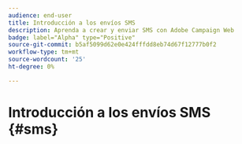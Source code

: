 ```yaml
---
audience: end-user
title: Introducción a los envíos SMS
description: Aprenda a crear y enviar SMS con Adobe Campaign Web
badge: label="Alpha" type="Positive"
source-git-commit: b5af5099d62e0e424fffdd8eb74d67f12777b0f2
workflow-type: tm+mt
source-wordcount: '25'
ht-degree: 0%

---
```


# Introducción a los envíos SMS {#sms}


